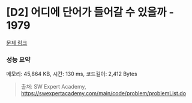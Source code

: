 # [D2] 어디에 단어가 들어갈 수 있을까 - 1979 

[문제 링크](https://swexpertacademy.com/main/code/problem/problemDetail.do?contestProbId=AV5PuPq6AaQDFAUq) 

### 성능 요약

메모리: 45,864 KB, 시간: 130 ms, 코드길이: 2,412 Bytes



> 출처: SW Expert Academy, https://swexpertacademy.com/main/code/problem/problemList.do